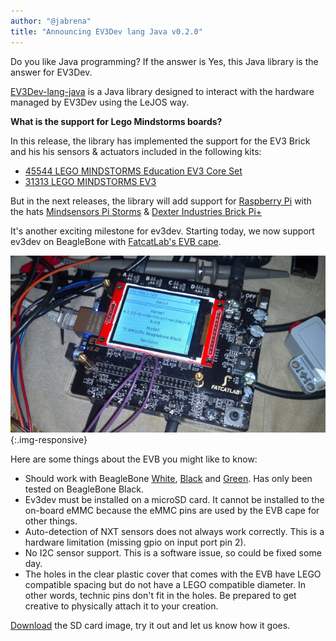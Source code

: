 ```yaml
---
author: "@jabrena"
title: "Announcing EV3Dev lang Java v0.2.0"
---
```


Do you like Java programming? If the answer is Yes, this Java library is the answer for EV3Dev. 

[EV3Dev-lang-java](https://jabrena.github.io/ev3dev-lang-java/#/) is a Java library designed to interact with the hardware managed by EV3Dev using the LeJOS way.

**What is the support for Lego Mindstorms boards?**

In this release, the library has implemented the support for the EV3 Brick and his his sensors & actuators included in the following kits:

* [45544 LEGO MINDSTORMS Education EV3 Core Set](https://education.lego.com/es-es/lego-education-product-database/mindstorms-ev3/45544-lego-mindstorms-education-ev3-core-set)
* [31313 LEGO MINDSTORMS EV3](http://www.lego.com/en-us/mindstorms/products/31313-mindstorms-ev3)

But in the next releases, the library will add support for [Raspberry Pi](https://www.raspberrypi.org/) with the hats [Mindsensors Pi Storms](http://www.mindsensors.com/teaching-stem-with-robotics/13-pistorms-base-kit-raspberry-pi-brain-for-lego-robot) & [Dexter Industries Brick Pi+](http://www.dexterindustries.com/brickpi/)

It's another exciting milestone for ev3dev. Starting today, we now support
ev3dev on BeagleBone with [FatcatLab's EVB cape][EVB].

![EVB being hacked](/images/evb/evb-being-hacked.jpg){:.img-responsive}

Here are some things about the EVB you might like to know:

* Should work with BeagleBone [White], [Black] and [Green]. Has only been tested
  on BeagleBone Black.
* Ev3dev must be installed on a microSD card. It cannot be installed to the
  on-board eMMC because the eMMC pins are used by the EVB cape for other things.
* Auto-detection of NXT sensors does not always work correctly. This is a
  hardware limitation (missing gpio on input port pin 2).
* No I2C sensor support. This is a software issue, so could be fixed some day.
* The holes in the clear plastic cover that comes with the EVB have LEGO
  compatible spacing but do not have a LEGO compatible diameter. In other
  words, technic pins don't fit in the holes. Be prepared to get creative to
  physically attach it to your creation.

[Download] the SD card image, try it out and let us know how it goes.

[EVB]: http://fatcatlab.com/product/evb/
[White]: http://beagleboard.org/bone
[Black]: http://beagleboard.org/black
[Green]: http://beagleboard.org/green
[Download]: https://github.com/ev3dev/ev3dev/releases/tag/evb-ev3dev-jessie-2016-01-25
